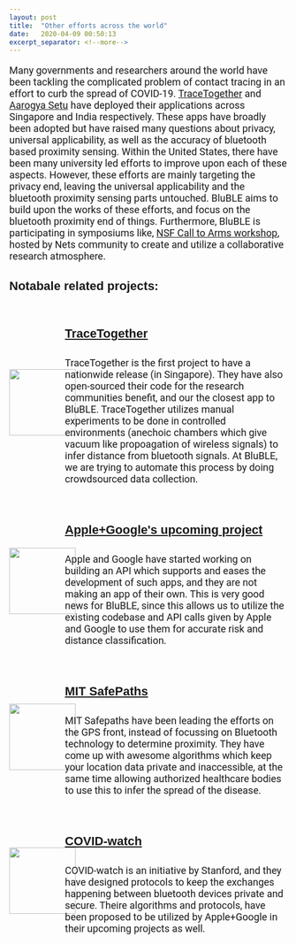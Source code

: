 ```yaml
---
layout: post
title:  "Other efforts across the world"
date:   2020-04-09 00:50:13
excerpt_separator: <!--more-->
---
```


<!-- 
##### BLubble, a wordplay between BLE and bubble, conveys very succinctly what we intend to achieve. Basically, we want to utilize Bluetooth Low Energy (BLE) beacons in order to classify the 6ft safe bubble you should be in, to maximize your social distancing effectiveness until the COVID-19 pandemic subsides. To this end, we are utilizing crowd-sourced data collection via various data collection apps we have developed. Please checkout our [Data Collection](./categories) page to help us out by contributing to the project. The below figure visually illustrates our technical approach. -->

Many governments and researchers around the world have been tackling the complicated problem of contact tracing in an effort to curb the spread of COVID-19. <a href="https://www.tracetogether.gov.sg/">TraceTogether</a> and <a href="https://www.mygov.in/aarogya-setu-app/">Aarogya Setu</a> have deployed their applications across Singapore and India respectively. These apps have broadly been adopted but have raised many questions about privacy, universal applicability, as well as the accuracy of bluetooth based proximity sensing.<!--more--> Within the United States, there have been many university led efforts to improve upon each of these aspects. However, these efforts are mainly targeting the privacy end, leaving the universal applicability and the bluetooth proximity sensing parts untouched. BluBLE aims to build upon the works of these efforts, and focus on the bluetooth proximity end of things. Furthermore, BluBLE is participating in symposiums like, <a href="https://sites.google.com/tamu.edu/nets-covid/second-call-to-arms-workshop">NSF Call to Arms workshop</a>, hosted by Nets community to create and utilize a collaborative research atmosphere.

<!-- ##### We are members of the [WCSNG Lab](https://wcsng.ucsd.edu) (Wireless Communications Networks and Sensing), UCSD. The Lab is headed by [Prof. Dinesh Bharadia](http://web.eng.ucsd.edu/~dineshb/). We work very extensively in the field of wireless localization, which forms the very heart of this problem of contact tracing via bluetooth connections.  -->

<!-- ##### Recent publications from the lab in the field of wireless localization have been BLoc, LocAP, DLoc and more. Notably, algorithms framed by BLoc have also been adopted in the Bluetooth standards in order to obtain fine-grained localization. Feel free to browse our [lab webpage]((https://wcsng.ucsd.edu)) to know more about our lab. 
 -->
<div class="divider"></div>

<h4> Notabale related projects: </h4>

<div class="sp" >
<div class="left50">
<img src="{{site.baseurl}}/assets/res/traceTog.png" class="center"/>
</div>
<div class="right50">
<h4> <a href="https://www.tracetogether.gov.sg/">TraceTogether</a></h4>
<p>TraceTogether is the first project to have a nationwide release (in Singapore). They have also open-sourced their code for the research communities benefit, and our the closest app to BluBLE. TraceTogether utilizes manual experiments to be done in controlled environments (anechoic chambers which give vacuum like propoagation of wireless signals) to infer distance from bluetooth signals. At BluBLE, we are trying to automate this process by doing crowdsourced data collection.  </p>
</div>
</div>

<div class="divider"></div>

<div class="sp" >
<div class="left50">
<img src="{{site.baseurl}}/assets/res/appG.png" class="center"/>
</div>
<div class="right50">
<h4> <a href="https://www.apple.com/covid19/contacttracing"> Apple+Google's upcoming project</a> </h4>
<p>Apple and Google have started working on building an API which supports and eases the development of such apps, and they are not making an app of their own. This is very good news for BluBLE, since this allows us to utilize the existing codebase and API calls given by Apple and Google to use them for accurate risk and distance classification.</p>
</div>
</div>

<div class="divider"></div>

<div class="sp" >
<div class="left50">
<img src="{{site.baseurl}}/assets/res/safepath.png" class="center"/>
</div>
<div class="right50">
<h4> <a href="https://safepaths.mit.edu/">MIT SafePaths</a></h4>
<p>MIT Safepaths have been leading the efforts on the GPS front, instead of focussing on Bluetooth technology to determine proximity. They have come up with awesome algorithms which keep your location data private and inaccessible, at the same time allowing authorized healthcare bodies to use this to infer the spread of the disease.</p>
</div>
</div>

<div class="divider"></div>

<div class="sp" >
<div class="left50">
<img src="{{site.baseurl}}/assets/res/cwatch.png" class="center"/>
</div>
<div class="right50">
<h4> <a href="https://www.covid-watch.org/">COVID-watch</a> </h4>
<p>COVID-watch is an initiative by Stanford, and they have designed protocols to keep the exchanges happening between bluetooth devices private and secure. Theire algorithms and protocols, have been proposed to be utilized by Apple+Google in their upcoming projects as well.</p>
</div>
</div>


<div class="divider"></div>


<style>

@media screen and (min-width: 601px) {
  h4 {
    font-size:22px;
    font-family: Ariel, sans-serif;
  }
  p {
    font-size:18px;
    font-family: Roboto, sans-serif;
  }
  li {
    font-size:18px;
    font-family: Roboto, sans-serif;
  }
  .center {
  display: block;
  margin-left: auto;
  margin-right: auto;
  width: 50%;
}
.sp{
width: 100%; clear:both;  display: flex; align-items: center; padding-bottom: 20px;
}
.sp .left50{
width: 20%; float:left;
}
.sp .right50{
width: 80%; float:right;
}
.sp .left50 img{
  max-width:1648px; max-height:2136px; width:auto; height:120px;
}
/*.cw{
width: 100%; clear:both;  display: flex; align-items: center; padding-bottom: 20px;
}
.cw .left50{
width: 20%; float:left;
}
.cw .right50{
width: 80%; float:right;
}
.cw .left50 img{
  max-width:1648px; max-height:2136px; width:auto; height:150px;
}
.tt{
width: 100%; clear:both;  display: flex; align-items: center; padding-bottom: 20px;
}
.tt .left50{
width: 20%; float:left;
}
.tt .right50{
width: 80%; float:right;
}
.tt .left50 img{
  max-width:1648px; max-height:2136px; width:auto; height:150px;
}*/


  h5 {
  font-size:20px;
  font-family: Ariel, sans-serif;
  }
}
/* If the screen size is 600px wide or less, set the font-size of <div> to 30px */
@media screen and (max-width: 600px) {
  h4 {
    font-size:6vw;
    font-family: Roboto, sans-serif;
  }
  p {
    font-size:3.5vw;
    font-family: Roboto, sans-serif;
  }
  li {
    font-size:3.5vw;
    font-family: Roboto, sans-serif;
  }
  .center {
  display: block;
  margin-left: auto;
  margin-right: auto;
  width: 80%;
  }
  h5 {
  font-size:5vw;
  font-family: Roboto, sans-serif;
  }

.sp{
width: 100%; clear:both;  display: flex; align-items: center; padding-bottom: 20px;
}
.sp .left50{
width: 50%; float:left;
}
.sp .right50{
width: 50%; float:right;
}


}

</style>